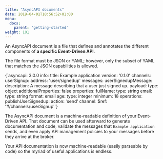 ```yaml
---
title: "AsyncAPI documents"
date: 2019-04-01T10:56:52+01:00
menu:
  docs:
    parent: 'getting-started'
weight: 101
---
```


An AsyncAPI document is a file that defines and annotates the different components of **a specific Event-Driven API**.

The file format must be JSON or YAML; however, only the subset of YAML that matches the JSON capabilities is allowed.

<CodeBlock>
{`asyncapi: 3.0.0
info:
  title: Example application
  version: '0.1.0'
channels:
  userSignup:
    address: 'user/signedup'
    messages:
      userSignedupMessage: 
        description: A message describing that a user just signed up.
        payload:
          type: object
          additionalProperties: false
          properties:
            fullName:
              type: string
            email:
              type: string
              format: email
            age:
              type: integer
              minimum: 18
operations:
  publishUserSignedup:
    action: 'send'
    channel:
      $ref: '#/channels/userSignup'`}
</CodeBlock>

The AsyncAPI document is a machine-readable definition of your Event-Driven API. That document can be used afterward to generate documentation and code, validate the messages that `Example application` sends, and even apply API management policies to your messages before they arrive at the broker.

Your API documentation is now machine-readable (easily parseable by code) so the myriad of useful applications is endless.
